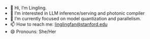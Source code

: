 - 👋 Hi, I’m Lingling.
- 👀 I’m interested in LLM inference/serving and photonic compiler
- 🌱 I’m currently focused on model quantization and parallelism.
- 📫 How to reach me: linglingfan@stanford.edu
- 😄 Pronouns: She/Her
